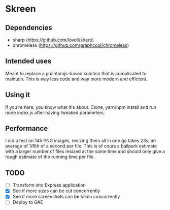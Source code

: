 # Skreen

## Dependencies

- sharp (https://github.com/lovell/sharp)
- chromeless (https://github.com/graphcool/chromeless)

## Intended uses

Meant to replace a phantomjs-based solution that is complicated to maintain. This is way less code and way more modern and efficient.

## Using it

If you're here, you know what it's about. Clone, yarn/npm install and run node index.js after having tweaked parameters.

## Performance

I did a test on 145 PNG images, resizing them all in one go takes 23s, an average of 1/6th of a second per file.
This is of cours a ballpark estimate with a larger number of files resized at the same time and should only give a rough estimate of the running time per file.

## TODO

- [ ] Transform into Express application 
- [x] See if more sizes can be cut concurrently
- [x] See if more screenshots can be taken concurrently
- [ ] Deploy to GAE

